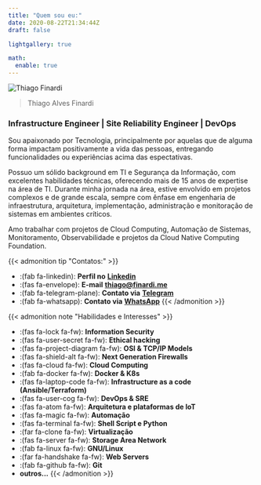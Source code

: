 ```yaml
---
title: "Quem sou eu:"
date: 2020-08-22T21:34:44Z
draft: false

lightgallery: true

math:
  enable: true
---
```


 ![Thiago Finardi](/images/avatar.png#avatar)

> Thiago Alves Finardi

### Infrastructure Engineer | Site Reliability Engineer | DevOps

Sou apaixonado por Tecnologia, principalmente por aquelas que de alguma forma impactam positivamente a vida das pessoas, entregando funcionalidades ou experiências acima das espectativas.

Possuo um sólido background em TI e Segurança da Informação, com excelentes habilidades técnicas, oferecendo mais de 15 anos de expertise na área de TI. Durante minha jornada na área, estive envolvido em projetos complexos e de grande escala, sempre com ênfase em engenharia de infraestrutura, arquitetura, implementação, administração e monitoração de sistemas em ambientes críticos.

Amo trabalhar com projetos de Cloud Computing, Automação de Sistemas, Monitoramento, Observabilidade e projetos da Cloud Native Computing Foundation. 

{{< admonition tip "Contatos:" >}} 
* :(fab fa-linkedin):   **Perfil no** [**Linkedin**](https://linkedin.com/in/ThiagoFinardi)
* :(fas fa-envelope):   **E-mail** [**thiago@finardi.me**](mailto:thiago@finardi.me)
* :(fab fa-telegram-plane):  **Contato via** [**Telegram**](https://t.me/tfinardi)
* :(fab fa-whatsapp):  **Contato via** [**WhatsApp**](https://whats.link/tfinardi)
{{< /admonition >}}
   
{{< admonition note "Habilidades e Interesses" >}} 
* :(fas fa-lock fa-fw):  **Information Security**
* :(fas fa-user-secret fa-fw):  **Ethical hacking**
* :(fas fa-project-diagram fa-fw):  **OSI & TCP/IP Models**
* :(fas fa-shield-alt fa-fw):  **Next Generation Firewalls**
* :(fas fa-cloud fa-fw):  **Cloud Computing**
* :(fab fa-docker fa-fw):  **Docker & K8s**
* :(fas fa-laptop-code fa-fw):  **Infrastructure as a code (Ansible/Terraform)**
* :(fas fa-user-cog fa-fw):  **DevOps & SRE**
* :(fas fa-atom fa-fw):  **Arquitetura e plataformas de IoT**
* :(fas fa-magic fa-fw):  **Automação**
* :(fas fa-terminal fa-fw):  **Shell Script e Python**
* :(far fa-clone fa-fw):  **Virtualização**
* :(fas fa-server fa-fw):  **Storage Area Network**
* :(fab fa-linux fa-fw):  **GNU/Linux**
* :(far fa-handshake fa-fw):  **Web Servers**
* :(fab fa-github fa-fw):  **Git**
*   **outros...**
{{< /admonition >}}
